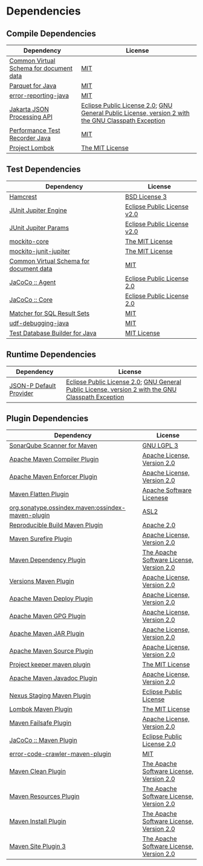 <!-- @formatter:off -->
# Dependencies

## Compile Dependencies

| Dependency                                   | License                                                                                                      |
| -------------------------------------------- | ------------------------------------------------------------------------------------------------------------ |
| [Common Virtual Schema for document data][0] | [MIT][1]                                                                                                     |
| [Parquet for Java][2]                        | [MIT][1]                                                                                                     |
| [error-reporting-java][4]                    | [MIT][1]                                                                                                     |
| [Jakarta JSON Processing API][6]             | [Eclipse Public License 2.0][7]; [GNU General Public License, version 2 with the GNU Classpath Exception][8] |
| [Performance Test Recorder Java][9]          | [MIT][1]                                                                                                     |
| [Project Lombok][11]                         | [The MIT License][12]                                                                                        |

## Test Dependencies

| Dependency                                   | License                           |
| -------------------------------------------- | --------------------------------- |
| [Hamcrest][13]                               | [BSD License 3][14]               |
| [JUnit Jupiter Engine][15]                   | [Eclipse Public License v2.0][16] |
| [JUnit Jupiter Params][15]                   | [Eclipse Public License v2.0][16] |
| [mockito-core][19]                           | [The MIT License][20]             |
| [mockito-junit-jupiter][19]                  | [The MIT License][20]             |
| [Common Virtual Schema for document data][0] | [MIT][1]                          |
| [JaCoCo :: Agent][25]                        | [Eclipse Public License 2.0][26]  |
| [JaCoCo :: Core][25]                         | [Eclipse Public License 2.0][26]  |
| [Matcher for SQL Result Sets][29]            | [MIT][1]                          |
| [udf-debugging-java][31]                     | [MIT][1]                          |
| [Test Database Builder for Java][33]         | [MIT License][34]                 |

## Runtime Dependencies

| Dependency                   | License                                                                                                      |
| ---------------------------- | ------------------------------------------------------------------------------------------------------------ |
| [JSON-P Default Provider][6] | [Eclipse Public License 2.0][7]; [GNU General Public License, version 2 with the GNU Classpath Exception][8] |

## Plugin Dependencies

| Dependency                                              | License                                        |
| ------------------------------------------------------- | ---------------------------------------------- |
| [SonarQube Scanner for Maven][38]                       | [GNU LGPL 3][39]                               |
| [Apache Maven Compiler Plugin][40]                      | [Apache License, Version 2.0][41]              |
| [Apache Maven Enforcer Plugin][42]                      | [Apache License, Version 2.0][41]              |
| [Maven Flatten Plugin][44]                              | [Apache Software Licenese][45]                 |
| [org.sonatype.ossindex.maven:ossindex-maven-plugin][46] | [ASL2][45]                                     |
| [Reproducible Build Maven Plugin][48]                   | [Apache 2.0][45]                               |
| [Maven Surefire Plugin][50]                             | [Apache License, Version 2.0][41]              |
| [Maven Dependency Plugin][52]                           | [The Apache Software License, Version 2.0][45] |
| [Versions Maven Plugin][54]                             | [Apache License, Version 2.0][41]              |
| [Apache Maven Deploy Plugin][56]                        | [Apache License, Version 2.0][41]              |
| [Apache Maven GPG Plugin][58]                           | [Apache License, Version 2.0][41]              |
| [Apache Maven JAR Plugin][60]                           | [Apache License, Version 2.0][41]              |
| [Apache Maven Source Plugin][62]                        | [Apache License, Version 2.0][41]              |
| [Project keeper maven plugin][64]                       | [The MIT License][65]                          |
| [Apache Maven Javadoc Plugin][66]                       | [Apache License, Version 2.0][41]              |
| [Nexus Staging Maven Plugin][68]                        | [Eclipse Public License][69]                   |
| [Lombok Maven Plugin][70]                               | [The MIT License][1]                           |
| [Maven Failsafe Plugin][72]                             | [Apache License, Version 2.0][41]              |
| [JaCoCo :: Maven Plugin][74]                            | [Eclipse Public License 2.0][26]               |
| [error-code-crawler-maven-plugin][76]                   | [MIT][1]                                       |
| [Maven Clean Plugin][78]                                | [The Apache Software License, Version 2.0][45] |
| [Maven Resources Plugin][80]                            | [The Apache Software License, Version 2.0][45] |
| [Maven Install Plugin][82]                              | [The Apache Software License, Version 2.0][45] |
| [Maven Site Plugin 3][84]                               | [The Apache Software License, Version 2.0][45] |

[0]: https://github.com/exasol/virtual-schema-common-document
[25]: https://www.eclemma.org/jacoco/index.html
[4]: https://github.com/exasol/error-reporting-java
[2]: https://github.com/exasol/parquet-io-java
[45]: http://www.apache.org/licenses/LICENSE-2.0.txt
[11]: https://projectlombok.org
[50]: https://maven.apache.org/surefire/maven-surefire-plugin/
[78]: http://maven.apache.org/plugins/maven-clean-plugin/
[1]: https://opensource.org/licenses/MIT
[19]: https://github.com/mockito/mockito
[54]: http://www.mojohaus.org/versions-maven-plugin/
[64]: https://github.com/exasol/project-keeper/
[14]: http://opensource.org/licenses/BSD-3-Clause
[40]: https://maven.apache.org/plugins/maven-compiler-plugin/
[34]: https://github.com/exasol/test-db-builder-java/blob/main/LICENSE
[26]: https://www.eclipse.org/legal/epl-2.0/
[56]: https://maven.apache.org/plugins/maven-deploy-plugin/
[39]: http://www.gnu.org/licenses/lgpl.txt
[74]: https://www.jacoco.org/jacoco/trunk/doc/maven.html
[20]: https://github.com/mockito/mockito/blob/main/LICENSE
[12]: https://projectlombok.org/LICENSE
[29]: https://github.com/exasol/hamcrest-resultset-matcher
[48]: http://zlika.github.io/reproducible-build-maven-plugin
[38]: http://sonarsource.github.io/sonar-scanner-maven/
[15]: https://junit.org/junit5/
[44]: https://www.mojohaus.org/flatten-maven-plugin/flatten-maven-plugin
[6]: https://github.com/eclipse-ee4j/jsonp
[62]: https://maven.apache.org/plugins/maven-source-plugin/
[8]: https://projects.eclipse.org/license/secondary-gpl-2.0-cp
[13]: http://hamcrest.org/JavaHamcrest/
[80]: http://maven.apache.org/plugins/maven-resources-plugin/
[60]: https://maven.apache.org/plugins/maven-jar-plugin/
[33]: https://github.com/exasol/test-db-builder-java/
[68]: http://www.sonatype.com/public-parent/nexus-maven-plugins/nexus-staging/nexus-staging-maven-plugin/
[72]: https://maven.apache.org/surefire/maven-failsafe-plugin/
[9]: https://github.com/exasol/performance-test-recorder-java
[52]: http://maven.apache.org/plugins/maven-dependency-plugin/
[69]: http://www.eclipse.org/legal/epl-v10.html
[65]: https://github.com/exasol/project-keeper/blob/main/LICENSE
[7]: https://projects.eclipse.org/license/epl-2.0
[41]: https://www.apache.org/licenses/LICENSE-2.0.txt
[42]: https://maven.apache.org/enforcer/maven-enforcer-plugin/
[70]: https://awhitford.github.com/lombok.maven/lombok-maven-plugin/
[16]: https://www.eclipse.org/legal/epl-v20.html
[82]: http://maven.apache.org/plugins/maven-install-plugin/
[46]: https://sonatype.github.io/ossindex-maven/maven-plugin/
[58]: https://maven.apache.org/plugins/maven-gpg-plugin/
[31]: https://github.com/exasol/udf-debugging-java
[84]: http://maven.apache.org/plugins/maven-site-plugin/
[66]: https://maven.apache.org/plugins/maven-javadoc-plugin/
[76]: https://github.com/exasol/error-code-crawler-maven-plugin
